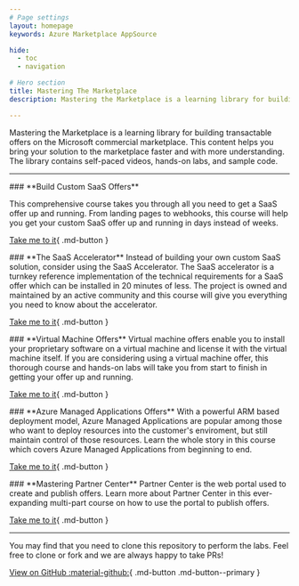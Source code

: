 ```yaml
---
# Page settings
layout: homepage
keywords: Azure Marketplace AppSource

hide:
  - toc
  - navigation

# Hero section
title: Mastering The Marketplace
description: Mastering the Marketplace is a learning library for building transactable offers on the Microsoft commercial marketplace. This content helps you bring your solution to the marketplace faster and with more understanding. The library contains self-paced videos, hands-on labs, and sample code. 

---
```


<div class = "description">Mastering the Marketplace is a learning library for building transactable offers on the Microsoft commercial marketplace. This content helps you bring your solution to the marketplace faster and with more understanding. The library contains self-paced videos, hands-on labs, and sample code. </div>

---

<div class="landing-tile" markdown="1">
### **Build Custom SaaS Offers**

This comprehensive course takes you through all you need to get a SaaS offer up and running. From landing pages to webhooks, this course will help you get your custom SaaS offer up and running in days instead of weeks. 

[Take me to it](/Mastering-the-Marketplace/saas/){ .md-button }
</div>

<div class="landing-tile" markdown="1">
### **The SaaS Accelerator**
Instead of building your own custom SaaS solution, consider using the SaaS Accelerator. The SaaS accelerator is a turnkey reference implementation of the technical requirements for a SaaS offer which can be installed in 20 minutes of less. The project is owned and maintained by an active community and this course will give you everything you need to know about the accelerator. 

[Take me to it](/Mastering-the-Marketplace/saas-accelerator){ .md-button }
</div>

<div class="landing-tile" markdown="1">
### **Virtual Machine Offers**
Virtual machine offers enable you to install your proprietary software on a virtual machine and license it with the virtual machine itself. If you are considering using a virtual machine offer, this thorough course and hands-on labs will take you from start to finish in getting your offer up and running. 

[Take me to it](/Mastering-the-Marketplace/vm){ .md-button }
</div>

<div class="landing-tile" markdown="1">
### **Azure Managed Applications Offers**
With a powerful ARM based deployment model, Azure Managed Applications are popular among those who want to deploy resources into the customer's enviroment, but still maintain control of those resources. Learn the whole story in this course which covers Azure Managed Applications from beginning to end.

[Take me to it](/Mastering-the-Marketplace/ama){ .md-button }
</div>

<div class="landing-tile" markdown="1">
### **Mastering Partner Center**
Partner Center is the web portal used to create and publish offers. Learn more about Partner Center in this ever-expanding multi-part course on how to use the portal to publish offers. 

[Take me to it](/Mastering-the-Marketplace/partner-center){ .md-button }
</div>

---

You may find that you need to clone this repository to perform the labs. Feel free to clone or fork and we are always happy to take PRs! 

[View on GitHub  :material-github:](https://github.com/microsoft/Mastering-the-Marketplace){ .md-button .md-button--primary }

<br/>
<br/>